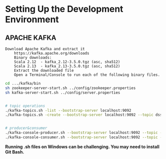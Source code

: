 # Setting Up the Development Environment

## APACHE KAFKA

    Download Apache Kafka and extract it
        https://kafka.apache.org/downloads
        Binary downloads:
        Scala 2.12  - kafka_2.12-3.5.0.tgz (asc, sha512)
        Scala 2.13  - kafka_2.13-3.5.0.tgz (asc, sha512)
        Extract the downloaded file
        Open a Terminal/Console to run each of the following binary files.
  ~~~bash
  cd .../kafka/bin
  sh zookeeper-server-start.sh ../config/zookeeper.properties 
  sh kafka-server-start.sh ../config/server.properties
  
  
  # topic operations
  ./kafka-topics.sh -list --bootstrap-server localhost:9092
  ./kafka-topics.sh -create --bootstrap-server localhost:9092 --topic dss-test-topic1
  
  
  # producer&consumer
  ./kafka-console-producer.sh --bootstrap-server localhost:9092 --topic --topic dss-test-topic1
  ./kafka-console-consumer.sh --bootstrap-server localhost:9092 --topic --topic dss-test-topic1
  ~~~

**Running .sh files on Windows can be challenging. You may need to install Git Bash.**


